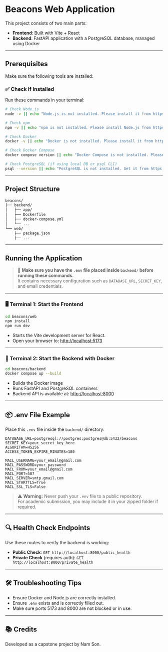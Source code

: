 # Beacons Web Application

This project consists of two main parts:
- **Frontend**: Built with Vite + React
- **Backend**: FastAPI application with a PostgreSQL database, managed using Docker

---

## Prerequisites

Make sure the following tools are installed:

### ✅ Check If Installed

Run these commands in your terminal:

```bash
# Check Node.js
node -v || echo "Node.js is not installed. Please install it from https://nodejs.org/"

# Check npm
npm -v || echo "npm is not installed. Please install Node.js from https://nodejs.org/"

# Check Docker
docker -v || echo "Docker is not installed. Please install it from https://www.docker.com/"

# Check Docker Compose
docker compose version || echo "Docker Compose is not installed. Please install it with Docker Desktop."

# Check PostgreSQL (if using local DB or psql CLI)
psql --version || echo "PostgreSQL is not installed. Get it from https://www.postgresql.org/download/"
```

---

## Project Structure

```bash
beacons/
├── backend/
│   ├── app/
│   ├── Dockerfile
│   ├── docker-compose.yml
│   └── ...
└── web/
    ├── package.json
    ├── ...
```

---

## Running the Application

> 🛑 **Make sure you have the `.env` file placed inside `backend/` before running these commands.**  
> It contains necessary configuration such as `DATABASE_URL`, `SECRET_KEY`, and email credentials.

---

### 🖥️ Terminal 1: Start the Frontend

```bash
cd beacons/web
npm install
npm run dev
```

- Starts the Vite development server for React.
- Open your browser to: [http://localhost:5173](http://localhost:5173)

---

### 🐳 Terminal 2: Start the Backend with Docker

```bash
cd beacons/backend
docker compose up --build
```

- Builds the Docker image
- Runs FastAPI and PostgreSQL containers
- Backend API is available at: [http://localhost:8000](http://localhost:8000)

---

## 📦 .env File Example

Place this `.env` file inside the `backend/` directory:

```env
DATABASE_URL=postgresql://postgres:postgres@db:5432/beacons
SECRET_KEY=your_secret_key_here
ALGORITHM=HS256
ACCESS_TOKEN_EXPIRE_MINUTES=180

MAIL_USERNAME=your_email@gmail.com
MAIL_PASSWORD=your_password
MAIL_FROM=your_email@gmail.com
MAIL_PORT=587
MAIL_SERVER=smtp.gmail.com
MAIL_STARTTLS=True
MAIL_SSL_TLS=False
```

> ⚠️ **Warning:** Never push your `.env` file to a public repository.  
> For academic submission, you may include it in your zipped folder if required.

---

## 🔍 Health Check Endpoints

Use these routes to verify the backend is working:

- **Public Check**: `GET http://localhost:8000/public_health`
- **Private Check** (requires auth): `GET http://localhost:8000/private_health`

---

## 🛠️ Troubleshooting Tips

- Ensure Docker and Node.js are correctly installed.
- Ensure `.env` exists and is correctly filled out.
- Make sure ports 5173 and 8000 are not blocked or in use.

---

## 📚 Credits

Developed as a capstone project by Nam Son.